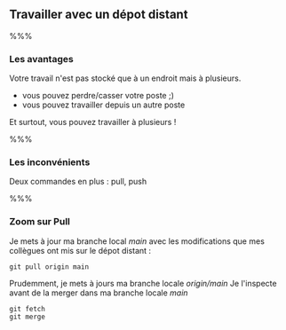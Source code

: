 <!-- .slide: data-background-image="images/rocket.svg" data-background-size="600px" class="chapter" -->

## Travailler avec un dépot distant

%%%

<!-- .slide: data-background-image="images/rocket.svg" data-background-size="600px" class="slide" -->

### Les avantages

Votre travail n'est pas stocké que à un endroit mais à plusieurs.
- vous pouvez perdre/casser votre poste ;)
- vous pouvez travailler depuis un autre poste

Et surtout, vous pouvez travailler à plusieurs !

%%%

<!-- .slide: data-background-image="images/rocket.svg" data-background-size="600px" class="slide" -->

### Les inconvénients

Deux commandes en plus : pull, push

%%%

<!-- .slide: data-background-image="images/rocket.svg" data-background-size="600px" class="slide" -->

### Zoom sur Pull

Je mets à jour ma branche local *main* avec les modifications que mes collègues ont mis sur le dépot distant :
~~~~
git pull origin main
~~~~

Prudemment, je mets à jours ma branche locale *origin/main*
Je l'inspecte avant de la merger dans ma branche locale *main*
~~~~
git fetch
git merge
~~~~


